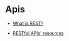 # Apis

-   [What is REST?](https://restfulapi.net/)

-   [RESTful APIs' resources](https://restful-api-design.readthedocs.io/en/latest/resources.html)
